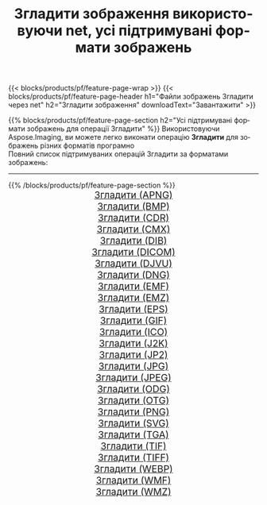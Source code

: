 ﻿---
title: Згладити зображення використовуючи net, усі підтримувані формати зображень 
weight: 3920
url: /uk/net/dither 
lang: uk
langdirlevel: 2
locales: zh-hans,ja,it,ru,de,es,fr,nl,id,lt,pl,pt,vi,tr,ko,zh-hant,ar,hi,th,sv,cs,uk,he
description: Використовуючи Aspose.Imaging, ви можете легко Згладити зображення використовуючи  net
---

{{< blocks/products/pf/feature-page-wrap >}}
{{< blocks/products/pf/feature-page-header h1="Файли зображень Згладити через net" h2="Згладити зображення" downloadText="Завантажити" >}}


{{% blocks/products/pf/feature-page-section  h2="Усі підтримувані формати зображень для операції Згладити" %}}
Використовуючи Aspose.Imaging, ви можете легко виконати операцiю **Згладити** для  зображень різних форматів програмно
<br/>
Повний список підтримуваних операцій Згладити за форматами зображень:
<hr/>
{{% /blocks/products/pf/feature-page-section %}}
<div class="container-fluid productfamilypage bg-gray">
    <div class="convertypes bg-gray agp-content section">
        <div class="container">
		<div class="row other-converters" style="gap: 10px;font-size: 19px;text-align:center;">
		    <div class='col-md-2 other-converter remove-lp remove-rp'><a href="/imaging/uk/net/dither/apng" style="padding:15px;">Згладити (APNG)</a></div><div class='col-md-2 other-converter remove-lp remove-rp'><a href="/imaging/uk/net/dither/bmp" style="padding:15px;">Згладити (BMP)</a></div><div class='col-md-2 other-converter remove-lp remove-rp'><a href="/imaging/uk/net/dither/cdr" style="padding:15px;">Згладити (CDR)</a></div><div class='col-md-2 other-converter remove-lp remove-rp'><a href="/imaging/uk/net/dither/cmx" style="padding:15px;">Згладити (CMX)</a></div><div class='col-md-2 other-converter remove-lp remove-rp'><a href="/imaging/uk/net/dither/dib" style="padding:15px;">Згладити (DIB)</a></div><div class='col-md-2 other-converter remove-lp remove-rp'><a href="/imaging/uk/net/dither/dicom" style="padding:15px;">Згладити (DICOM)</a></div><div class='col-md-2 other-converter remove-lp remove-rp'><a href="/imaging/uk/net/dither/djvu" style="padding:15px;">Згладити (DJVU)</a></div><div class='col-md-2 other-converter remove-lp remove-rp'><a href="/imaging/uk/net/dither/dng" style="padding:15px;">Згладити (DNG)</a></div><div class='col-md-2 other-converter remove-lp remove-rp'><a href="/imaging/uk/net/dither/emf" style="padding:15px;">Згладити (EMF)</a></div><div class='col-md-2 other-converter remove-lp remove-rp'><a href="/imaging/uk/net/dither/emz" style="padding:15px;">Згладити (EMZ)</a></div><div class='col-md-2 other-converter remove-lp remove-rp'><a href="/imaging/uk/net/dither/eps" style="padding:15px;">Згладити (EPS)</a></div><div class='col-md-2 other-converter remove-lp remove-rp'><a href="/imaging/uk/net/dither/gif" style="padding:15px;">Згладити (GIF)</a></div><div class='col-md-2 other-converter remove-lp remove-rp'><a href="/imaging/uk/net/dither/ico" style="padding:15px;">Згладити (ICO)</a></div><div class='col-md-2 other-converter remove-lp remove-rp'><a href="/imaging/uk/net/dither/j2k" style="padding:15px;">Згладити (J2K)</a></div><div class='col-md-2 other-converter remove-lp remove-rp'><a href="/imaging/uk/net/dither/jp2" style="padding:15px;">Згладити (JP2)</a></div><div class='col-md-2 other-converter remove-lp remove-rp'><a href="/imaging/uk/net/dither/jpg" style="padding:15px;">Згладити (JPG)</a></div><div class='col-md-2 other-converter remove-lp remove-rp'><a href="/imaging/uk/net/dither/jpeg" style="padding:15px;">Згладити (JPEG)</a></div><div class='col-md-2 other-converter remove-lp remove-rp'><a href="/imaging/uk/net/dither/odg" style="padding:15px;">Згладити (ODG)</a></div><div class='col-md-2 other-converter remove-lp remove-rp'><a href="/imaging/uk/net/dither/otg" style="padding:15px;">Згладити (OTG)</a></div><div class='col-md-2 other-converter remove-lp remove-rp'><a href="/imaging/uk/net/dither/png" style="padding:15px;">Згладити (PNG)</a></div><div class='col-md-2 other-converter remove-lp remove-rp'><a href="/imaging/uk/net/dither/svg" style="padding:15px;">Згладити (SVG)</a></div><div class='col-md-2 other-converter remove-lp remove-rp'><a href="/imaging/uk/net/dither/tga" style="padding:15px;">Згладити (TGA)</a></div><div class='col-md-2 other-converter remove-lp remove-rp'><a href="/imaging/uk/net/dither/tif" style="padding:15px;">Згладити (TIF)</a></div><div class='col-md-2 other-converter remove-lp remove-rp'><a href="/imaging/uk/net/dither/tiff" style="padding:15px;">Згладити (TIFF)</a></div><div class='col-md-2 other-converter remove-lp remove-rp'><a href="/imaging/uk/net/dither/webp" style="padding:15px;">Згладити (WEBP)</a></div><div class='col-md-2 other-converter remove-lp remove-rp'><a href="/imaging/uk/net/dither/wmf" style="padding:15px;">Згладити (WMF)</a></div><div class='col-md-2 other-converter remove-lp remove-rp'><a href="/imaging/uk/net/dither/wmz" style="padding:15px;">Згладити (WMZ)</a></div>
                </div>
        </div>
    </div>
</div>
<br/>
